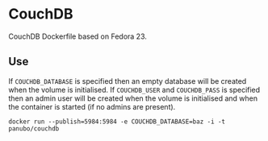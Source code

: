 # CouchDB

CouchDB Dockerfile based on Fedora 23.

## Use

If `COUCHDB_DATABASE` is specified then an empty database will be created when the volume is initialised.
If `COUCHDB_USER` and `COUCHDB_PASS` is specified then an admin user will be created when the volume is initialised
and when the container is started (if no admins are present).

    docker run --publish=5984:5984 -e COUCHDB_DATABASE=baz -i -t panubo/couchdb
